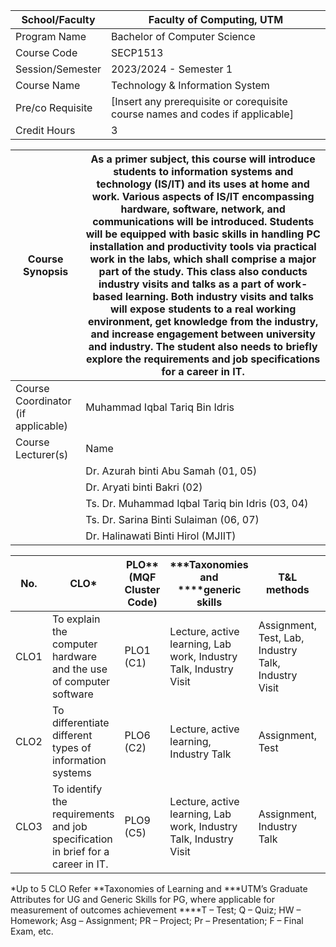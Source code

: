 | School/Faculty                | Faculty of Computing, UTM   |
|-------------------------------|-----------------------------|
| Program Name                  | Bachelor of Computer Science|
| Course Code                   | SECP1513                    |
| Session/Semester              | 2023/2024 - Semester 1      |
| Course Name                   | Technology & Information System |
| Pre/co Requisite              | [Insert any prerequisite or corequisite course names and codes if applicable] |
| Credit Hours                  | 3                           |

| Course Synopsis  | As a primer subject, this course will introduce students to information systems and technology (IS/IT) and its uses at home and work. Various aspects of IS/IT encompassing hardware, software, network, and communications will be introduced. Students will be equipped with basic skills in handling PC installation and productivity tools via practical work in the labs, which shall comprise a major part of the study. This class also conducts industry visits and talks as a part of work-based learning. Both industry visits and talks will expose students to a real working environment, get knowledge from the industry, and increase engagement between university and industry. The student also needs to briefly explore the requirements and job specifications for a career in IT. |
|-----------------|------------------------------------------------------------------------------------------------------------------------------------------------------------------------------------------------------------------------------------------------------------------------------------------------------------------------------------------------------------------|
| Course Coordinator (if applicable) | Muhammad Iqbal Tariq Bin Idris |
| Course Lecturer(s) | Name | Office | Contact No. | E-mail |
|                   | Dr. Azurah binti Abu Samah (01, 05) | | | azurah@utm.my |
|                   | Dr. Aryati binti Bakri (02) | | | aryati@utm.my |
|                   | Ts. Dr. Muhammad Iqbal Tariq bin Idris (03, 04) | | | miqbaltariq@utm.my |
|                   | Ts. Dr. Sarina Binti Sulaiman (06, 07) | | | sarina@utm.my |
|                   | Dr. Halinawati Binti Hirol (MJIIT) | | | halinawati@utm.my |

| No.   | CLO*                                                  | PLO** (MQF Cluster Code) | ***Taxonomies and ****generic skills | T&L methods                                | Assessment methods                          |
|-------|-------------------------------------------------------|--------------------------|---------------------------------------|--------------------------------------------|--------------------------------------------|
| CLO1  | To explain the computer hardware and the use of computer software | PLO1 (C1)                | Lecture, active learning, Lab work, Industry Talk, Industry Visit | Assignment, Test, Lab, Industry Talk, Industry Visit |
| CLO2  | To differentiate different types of information systems | PLO6 (C2)                | Lecture, active learning, Industry Talk | Assignment, Test                           |
| CLO3  | To identify the requirements and job specification in brief for a career in IT. | PLO9 (C5)                | Lecture, active learning, Lab work, Industry Talk, Industry Visit | Assignment, Industry Talk                  |

*Up to 5 CLO
Refer **Taxonomies of Learning and ***UTM’s Graduate Attributes for UG and Generic Skills for PG, where applicable for measurement of outcomes achievement
****T – Test; Q – Quiz; HW – Homework; Asg – Assignment; PR – Project; Pr – Presentation; F – Final Exam, etc.


